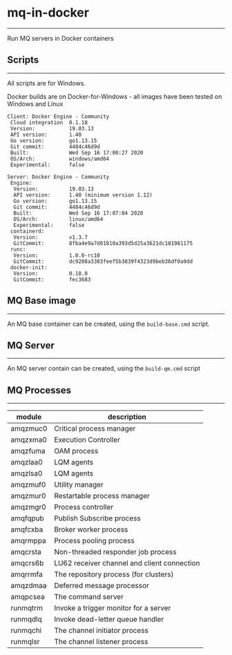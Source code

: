 # mq-in-docker
--------------

Run MQ servers in Docker containers

## Scripts
----------------

All scripts are for Windows.

Docker builds are on Docker-for-Windows - all images have been tested on Windows and Linux

```
Client: Docker Engine - Community
 Cloud integration  0.1.18
 Version:           19.03.13
 API version:       1.40
 Go version:        go1.13.15
 Git commit:        4484c46d9d
 Built:             Wed Sep 16 17:00:27 2020
 OS/Arch:           windows/amd64
 Experimental:      false

Server: Docker Engine - Community
 Engine:
  Version:          19.03.13
  API version:      1.40 (minimum version 1.12)
  Go version:       go1.13.15
  Git commit:       4484c46d9d
  Built:            Wed Sep 16 17:07:04 2020
  OS/Arch:          linux/amd64
  Experimental:     false
 containerd:
  Version:          v1.3.7
  GitCommit:        8fba4e9a7d01810a393d5d25a3621dc101981175
 runc:
  Version:          1.0.0-rc10
  GitCommit:        dc9208a3303feef5b3839f4323d9beb36df0a9dd
 docker-init:
  Version:          0.18.0
  GitCommit:        fec3683
```

## MQ Base image
-----------------

An MQ base container can be created, using the `build-base.cmd` script.

## MQ Server
------------

An MQ server contain can be created, using the `build-qm.cmd` script

## MQ Processes
----------------

module | description
-------| ------------
amqzmuc0 | Critical process manager
amqzxma0 | Execution Controller
amqzfuma | OAM process
amqzlaa0 | LQM agents
amqzlsa0 | LQM agents
amqzmuf0 | Utility manager
amqzmur0 | Restartable process manager
amqzmgr0 | Process controller
amqfqpub | Publish Subscribe process
amqfcxba | Broker worker process
amqrmppa | Process pooling process
amqcrsta | Non-threaded responder job process
amqcrs6b | LU62 receiver channel and client connection
amqrrmfa | The repository process (for clusters)
amqzdmaa | Deferred message processor
amqpcsea | The command server
runmqtrm | Invoke a trigger monitor for a server
runmqdlq | Invoke dead-letter queue handler
runmqchi | The channel initiator process
runmqlsr | The channel listener process


